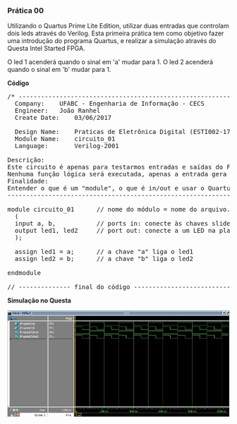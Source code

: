 <h3>Prática 00</h3>

Utilizando o Quartus Prime Lite Edition, utilizar duas entradas que controlam dois leds através do Verilog. Esta primeira prática tem como objetivo fazer uma introdução do programa Quartus, e realizar a simulação através do Questa Intel Started FPGA.

O led 1 acenderá quando o sinal em 'a' mudar para 1.
O led 2 acenderá quando o sinal em 'b' mudar para 1.

<b>Código</b>
<pre>
/* ----------------------------------------------------------------------------
  Company:    UFABC - Engenharia de Informação - CECS
  Engineer:   João Ranhel  
  Create Date:    03/06/2017 
  
  Design Name:    Praticas de Eletrônica Digital (ESTI002-17)
  Module Name:    circuito_01
  Language:       Verilog-2001
  
Descrição: 
Este circuito é apenas para testarmos entradas e saídas do FPGA.
Nenhuma função lógica será executada, apenas a entrada gera uma saída!
Finalidade:
Entender o que é um "module", o que é in/out e usar o Quartus / Pin-Planner
-----------------------------------------------------------------------------*/

module circuito_01      // nome do módulo = nome do arquivo.v
  (
  input a, b,           // ports in: conecte às chaves sliders
  output led1, led2     // port out: conecte a um LED na placa!
  );
  
  assign led1 = a;      // a chave "a" liga o led1
  assign led2 = b;      // a chave "b" liga o led2
    
endmodule
  
// -------------- final do código --------------------------
</pre>

<b>Simulação no Questa</b>
<p>
<img src="https://github.com/mitoedson/eletronicadigital/blob/Labs/Clipboard01.jpg">

